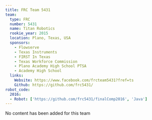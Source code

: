 ```yaml
---
title: FRC Team 5431
team:
  type: FRC
  number: 5431
  name: Titan Robotics
  rookie_year: 2015
  location: Plano, Texas, USA
  sponsors:
    - Flowserve
    - Texas Instruments
    - FIRST In Texas
    - Texas Workforce Commission
    - Plano Academy High School PTSA
    - Academy High School
  links:
    Website: https://www.facebook.com/frcteam5431?fref=ts
    Github: https://github.com/frc5431/
robot_code:
  2016:
  - Robot: ['https://github.com/frc5431/finalComp2016', 'Java']
---
```

No content has been added for this team